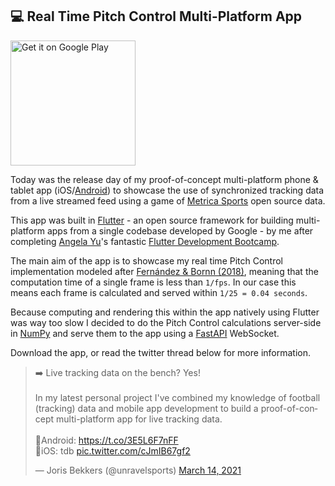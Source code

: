 ## 💻 Real Time Pitch Control Multi-Platform App

<a href='https://play.google.com/store/apps/details?id=com.unravelsports.base_app&pcampaignid=pcampaignidMKT-Other-global-all-co-prtnr-py-PartBadge-Mar2515-1'>
<img alt='Get it on Google Play' src='https://play.google.com/intl/en_us/badges/static/images/badges/en_badge_web_generic.png' style="width:200px"/></a>

Today was the release day of my proof-of-concept multi-platform phone & tablet app (iOS/[Android](https://play.google.com/store/apps/details?id=com.unravelsports.base_app)) 
to showcase the use of synchronized tracking data from a live streamed feed using a game of [Metrica Sports](https://github.com/metrica-sports/sample-data) 
open source data. 

This app was built in [Flutter](https://flutter.dev/) - an open source framework for building multi-platform apps from a single codebase developed by Google - by me after completing [Angela Yu](https://twitter.com/yu_angela?lang=en)'s fantastic [Flutter Development Bootcamp](https://www.udemy.com/course/flutter-bootcamp-with-dart/).

The main aim of the app is to showcase my real time Pitch Control implementation modeled after [Fernández & Bornn (2018)](https://www.researchgate.net/publication/324942294_Wide_Open_Spaces_A_statistical_technique_for_measuring_space_creation_in_professional_soccer), 
meaning that the computation time of a single frame is less than `1/fps`. In our case this means each frame is calculated and served within `1/25 = 0.04 seconds`.

Because computing and rendering this within the app natively using Flutter was way too slow I decided to do the Pitch Control calculations server-side in [NumPy](https://numpy.org/) and 
serve them to the app using a [FastAPI](https://fastapi.tiangolo.com/) WebSocket.

Download the app, or read the twitter thread below for more information.

<blockquote class="twitter-tweet"><p lang="en" dir="ltr">➡️ Live tracking data on the bench? Yes! <br><br>In my latest personal project I&#39;ve combined my knowledge of football (tracking) data and mobile app development to build a proof-of-concept multi-platform app for live tracking data.<br><br>🔗Android: <a href="https://t.co/3E5L6F7nFF">https://t.co/3E5L6F7nFF</a><br>🔗iOS: tdb <a href="https://t.co/cJmIB67gf2">pic.twitter.com/cJmIB67gf2</a></p>&mdash; Joris Bekkers (@unravelsports) <a href="https://twitter.com/unravelsports/status/1371084163823075334?ref_src=twsrc%5Etfw">March 14, 2021</a></blockquote> <script async src="https://platform.twitter.com/widgets.js" charset="utf-8"></script>
